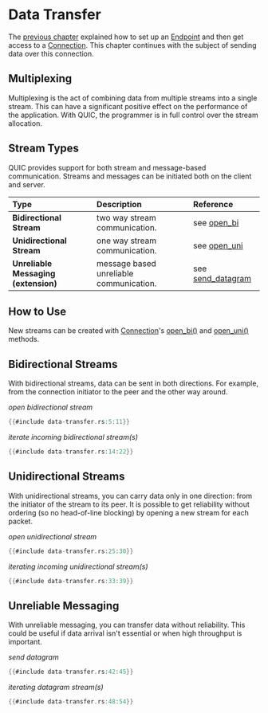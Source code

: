 # Data Transfer

The [previous chapter](set-up-connection.md) explained how to set up an [Endpoint][Endpoint]
and then get access to a [Connection][Connection].
This chapter continues with the subject of sending data over this connection.

## Multiplexing

Multiplexing is the act of combining data from multiple streams into a single stream.
This can have a significant positive effect on the performance of the application.
With QUIC, the programmer is in full control over the stream allocation.

## Stream Types

QUIC provides support for both stream and message-based communication.
Streams and messages can be initiated both on the client and server.

| Type | Description | Reference |
| :----- | :----- | :----- |
| **Bidirectional Stream** | two way stream communication. | see [open_bi][open_bi] |
| **Unidirectional Stream** | one way stream communication. | see [open_uni][open_uni] |
| **Unreliable Messaging (extension)** | message based unreliable communication. | see [send_datagram][send_datagram] |

## How to Use

New streams can be created with [Connection][Connection]'s [open_bi()][open_bi] and
[open_uni()][open_uni] methods.

## Bidirectional Streams

With bidirectional streams, data can be sent in both directions.
For example, from the connection initiator to the peer and the other way around.

*open bidirectional stream*

```rust
{{#include data-transfer.rs:5:11}}
```

*iterate incoming bidirectional stream(s)*

```rust
{{#include data-transfer.rs:14:22}}
```

## Unidirectional Streams

With unidirectional streams, you can carry data only in one direction: from the initiator of the stream to its peer.
It is possible to get reliability without ordering (so no head-of-line blocking) by opening a new stream for each packet.

*open unidirectional stream*

```rust
{{#include data-transfer.rs:25:30}}
```

*iterating incoming unidirectional stream(s)*

```rust
{{#include data-transfer.rs:33:39}}
```

## Unreliable Messaging

With unreliable messaging, you can transfer data without reliability.
This could be useful if data arrival isn't essential or when high throughput is important.

*send datagram*

```rust
{{#include data-transfer.rs:42:45}}
```

*iterating datagram stream(s)*

```rust
{{#include data-transfer.rs:48:54}}
```

[Endpoint]: https://docs.rs/quinn/latest/quinn/struct.Endpoint.html
[Connection]: https://docs.rs/quinn/latest/quinn/struct.Connection.html
[open_bi]: https://docs.rs/quinn/latest/quinn/struct.Connection.html#method.open_bi
[open_uni]: https://docs.rs/quinn/latest/quinn/struct.Connection.html#method.open_uni
[send_datagram]: https://docs.rs/quinn/latest/quinn/struct.Connection.html#method.send_datagram
